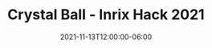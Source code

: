 ---
title: "Crystal Ball - Inrix Hack 2021"
date: 2021-11-13T12:00:00-06:00
draft: false
description: "Developed web app for displaying map data for winning submission to hackathon."
time: "November 2021"
category: webdev
---